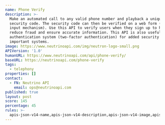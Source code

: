 ```yaml
---
name: Phone Verify
description: >-
  Make an automated call to any valid phone number and playback a unique
  security code. The security code can then be verified on a web form (or other
  input mechanism). Use this API to verify users when they sign up to help
  reduce fraud and ensure accurate information. This API is also useful in
  authentication system (two-factor authentication) for added security on
  important systems.
image: https://www.neutrinoapi.com/img/neutron-logo-small.png
APIVersion: '1.0'
humanURL: https://www.neutrinoapi.com/api/phone-verify/
baseURL: https://neutrinoapi.com/phone-verify
tags:
  - telephony
properties: []
contact:
  - FN: Neutrino API
    email: ops@neutrinoapi.com
published: true
layout: post
score: 145
percentage: 45
rules: >-
  apis-json-v14-name,apis-json-v14-description,apis-json-v14-image,apis-json-v14-url,apis-json-v14-tags,apis-json-v14-maintainers,apis-json-v14-maintainers-fn,apis-json-v14-maintainers-email,apis-json-v14-apis-name,apis-json-v14-apis-description,apis-json-v14-apis-image,apis-json-v14-apis-humanURL,apis-json-v14-apis-baseURL,apis-json-v14-apis-tags
---
```

